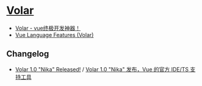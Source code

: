 # [Volar](https://github.com/johnsoncodehk/volar)

- [Volar - vue终极开发神器！](https://juejin.cn/post/6966106927990308872#heading-4)
- [Vue Language Features (Volar)](https://marketplace.visualstudio.com/items?itemName=johnsoncodehk.volar)

## Changelog

- [Volar 1.0 "Nika" Released!](https://blog.vuejs.org/posts/volar-1.0.html) / [Volar 1.0 "Nika" 发布，Vue 的官方 IDE/TS 支持工具](https://www.oschina.net/news/213178/volar-1-0-released)
